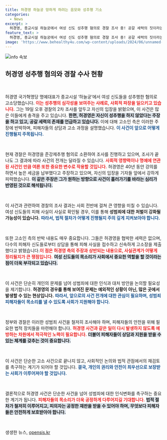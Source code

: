 ```yaml
---
title: 허경영 하늘궁 망하게 하려는 음모와 성추행 기소
categories:
  - News
excerpt: >
  허경영, 종교시설 하늘궁에서 여성 신도 성추행 혐의로 경찰 조사 중! 공갈 세력의 짓이라는 그의 주장과 다수의 피해자 고소가 얽히며 진실 공방에 돌입했다. 과연 누가 진실을 말하고 있을까? 클릭으로 확인해보세요!
feature_text: >
  허경영, 종교시설 하늘궁에서 여성 신도 성추행 혐의로 경찰 조사 중! 공갈 세력의 짓이라는 그의 주장과 다수의 피해자 고소가 얽히며 진실 공방에 돌입했다. 과연 누가 진실을 말하고 있을까? 클릭으로 확인해보세요!
image: 'https://www.behealthy4u.com/wp-content/uploads/2024/06/unnamed-file.png'
---
```


<p><img src="https://www.behealthy4u.com/wp-content/uploads/2024/06/unnamed-file.png" alt="info 속보" /></p>

<h2 data-ke-size="size26">허경영 성추행 혐의와 경찰 수사 현황</h2>

<p data-ke-size="size16">&nbsp;</p>

<p>허경영 국가혁명당 명예대표가 종교시설 ‘하늘궁’에서 여성 신도들을 성추행한 혐의로 고소당했습니다. <b><span style="color: #ee2323;">이는 성추행의 심각성을 보여주는 사례로, 사회적 파장을 일으키고 있습니다.</span></b> 그는 19일 오후 경찰의 2차 조사를 앞두고 자신의 입장을 밝혔으며, 이 사건은 많은 이들에게 충격을 주고 있습니다. <b><span style="background-color: #21538527;">한편, 허경영은 자신이 성추행을 하지 않았다는 주장을 하고 있고, 공갈 세력의 존재를 언급하고 있습니다.</span></b> 이에 대해 고소인 측은 이러한 주장에 반박하며, 피해자들의 상담과 고소 과정을 설명했습니다. <b><span style="color: #1a5490;">이 사건이 앞으로 어떻게 진행될지 주목됩니다.</span></b></p>

<p data-ke-size="size16">&nbsp;</p>

<p>현재 경찰은 허경영을 준강제추행 혐의로 소환하여 조사를 진행하고 있으며, 조사가 끝나도 그 결과에 따라 사건의 전개는 달라질 수 있습니다. <b><span style="color: #ee2323;">사회적 영향력이나 명예에 연관된 사건인 만큼 여론 또한 중요한 변수로 작용할 것입니다.</span></b> 허경영은 40년 동안 강의를 하면서 높은 세금을 납부했다고 주장하고 있으며, 자신의 입장을 기자들 앞에서 강하게 피력했습니다. <b><span style="background-color: #21538527;">이 같은 주장은 그가 원하는 방향으로 사건이 흘러가기를 바라는 심리가 반영된 것으로 해석됩니다.</span></b></p>

<p data-ke-size="size16">&nbsp;</p>

<p>이 사건과 관련하여 경찰의 조사 결과는 사회 전반에 걸쳐 큰 영향을 미칠 수 있습니다. 여성 신도들의 피해 사실이 사실로 확인될 경우, 이를 통해 <b>성범죄에 대한 처벌이 강화될 가능성이 있습니다.</b> <b><span style="color: #1a5490;">따라서, 법적 절차가 어떻게 진행될지 주의 깊게 지켜보아야 합니다.</span></b></p>

<p data-ke-size="size16">&nbsp;</p>

<p>또한 고소인 측의 반박 내용도 매우 중요합니다. 그들은 허경영을 협박한 세력은 없으며, 다수의 피해자 신도들로부터 상담을 통해 피해 사실을 접수하고 신속하게 고소장을 제출했다고 밝혔습니다.<b><span style="color: #ee2323;">이 점은 허경영 측의 주장과 상반되는 내용으로, 사실관계가 어떻게 정리될지가 큰 쟁점입니다.</span></b> <b><span style="background-color: #21538527;">여성 신도들의 목소리가 사회에서 중요한 역할을 할 것이라는 점이 더욱 부각되고 있습니다.</span></b></p>

<p data-ke-size="size16">&nbsp;</p>

<p>이 사건은 단순히 개인의 문제를 넘어 성범죄에 대한 인식과 대처 방안을 논의할 필요성을 제기합니다. <b>허경영의 경우를 통해 보여진 문제는 예외적인 상황이 아닌, 많은 곳에서 발생할 수 있는 현상입니다.</b> <b><span style="color: #1a5490;">따라서, 앞으로의 사건 전개에 대한 관심이 필요하며, 성범죄 피해자들이 목소리를 낼 수 있도록 사회가 지원해야 합니다.</span></b></p>

<p data-ke-size="size16">&nbsp;</p>

<p>정부와 경찰은 이러한 성범죄 사건을 철저히 조사해야 하며, 피해자들의 안전을 위해 필요한 법적 장치들을 마련해야 합니다. <b><span style="color: #ee2323;">허경영 사건과 같은 일이 다시 발생하지 않도록 예방하는 차원에서 적극적인 노력이 필요합니다.</span></b> <b><span style="background-color: #21538527;">더불어 피해자들이 상담과 지원을 받을 수 있는 체계를 갖추는 것이 중요합니다.</span></b></p>

<p data-ke-size="size16">&nbsp;</p>

<p>이 사건은 단순한 고소 사건으로 끝나지 않고, 사회적인 논의와 법적 관점에서의 재검토를 촉구하는 계기가 되어야 할 것입니다. <b><span style="color: #1a5490;">결국, 개인의 권리와 안전이 최우선으로 보장받는 사회가 이루어져야 할 것입니다.</span></b> </p>

<p data-ke-size="size16">&nbsp;</p>

<p>결론적으로 허경영 사건은 단순한 사건을 넘어 성범죄에 대한 인식변화를 촉구하는 중요한 계기가 됩니다. <b><span style="color: #ee2323;">피해자들의 목소리가 더욱 공정하게 다루어지길 기대합니다.</span></b> <b><span style="background-color: #21538527;">법적 절차가 철저히 이루어지고, 피의자는 공정한 재판을 받을 수 있어야 하며, 무엇보다 피해자들은 안전하게 보호받아야 합니다.</span></b></p>

<p data-ke-size="size16">&nbsp;</p>
생생한 뉴스, <a href="https://opensis.kr" rel="dofollow">opensis.kr</a>


